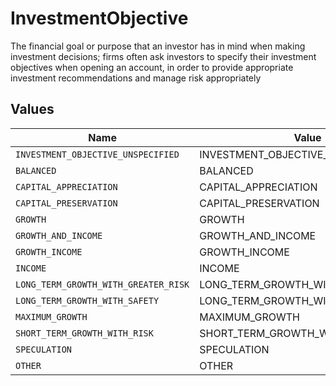 # InvestmentObjective

The financial goal or purpose that an investor has in mind when making investment decisions; firms often ask investors to specify their investment objectives when opening an account, in order to provide appropriate investment recommendations and manage risk appropriately


## Values

| Name                                 | Value                                |
| ------------------------------------ | ------------------------------------ |
| `INVESTMENT_OBJECTIVE_UNSPECIFIED`   | INVESTMENT_OBJECTIVE_UNSPECIFIED     |
| `BALANCED`                           | BALANCED                             |
| `CAPITAL_APPRECIATION`               | CAPITAL_APPRECIATION                 |
| `CAPITAL_PRESERVATION`               | CAPITAL_PRESERVATION                 |
| `GROWTH`                             | GROWTH                               |
| `GROWTH_AND_INCOME`                  | GROWTH_AND_INCOME                    |
| `GROWTH_INCOME`                      | GROWTH_INCOME                        |
| `INCOME`                             | INCOME                               |
| `LONG_TERM_GROWTH_WITH_GREATER_RISK` | LONG_TERM_GROWTH_WITH_GREATER_RISK   |
| `LONG_TERM_GROWTH_WITH_SAFETY`       | LONG_TERM_GROWTH_WITH_SAFETY         |
| `MAXIMUM_GROWTH`                     | MAXIMUM_GROWTH                       |
| `SHORT_TERM_GROWTH_WITH_RISK`        | SHORT_TERM_GROWTH_WITH_RISK          |
| `SPECULATION`                        | SPECULATION                          |
| `OTHER`                              | OTHER                                |